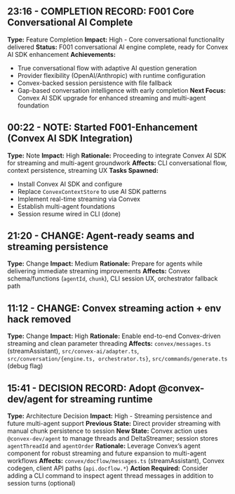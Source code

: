 ## 23:16 - COMPLETION RECORD: F001 Core Conversational AI Complete
**Type:** Feature Completion
**Impact:** High - Core conversational functionality delivered
**Status:** F001 conversational AI engine complete, ready for Convex AI SDK enhancement
**Achievements:**
- True conversational flow with adaptive AI question generation
- Provider flexibility (OpenAI/Anthropic) with runtime configuration
- Convex-backed session persistence with file fallback
- Gap-based conversation intelligence with early completion
**Next Focus:** Convex AI SDK upgrade for enhanced streaming and multi-agent foundation

## 00:22 - NOTE: Started F001-Enhancement (Convex AI SDK Integration)
**Type:** Note
**Impact:** High
**Rationale:** Proceeding to integrate Convex AI SDK for streaming and multi-agent groundwork
**Affects:** CLI conversational flow, context persistence, streaming UX
**Tasks Spawned:**
- Install Convex AI SDK and configure
- Replace `ConvexContextStore` to use AI SDK patterns
- Implement real-time streaming via Convex
- Establish multi-agent foundations
- Session resume wired in CLI (done)

## 21:20 - CHANGE: Agent-ready seams and streaming persistence
**Type:** Change
**Impact:** Medium
**Rationale:** Prepare for agents while delivering immediate streaming improvements
**Affects:** Convex schema/functions (`agentId`, `chunk`), CLI session UX, orchestrator fallback path

## 11:12 - CHANGE: Convex streaming action + env hack removed
**Type:** Change
**Impact:** High
**Rationale:** Enable end-to-end Convex-driven streaming and clean parameter threading
**Affects:** `convex/messages.ts` (streamAssistant), `src/convex-ai/adapter.ts`, `src/conversation/{engine.ts, orchestrator.ts}`, `src/commands/generate.ts` (debug flag)

## 15:41 - DECISION RECORD: Adopt @convex-dev/agent for streaming runtime
**Type:** Architecture Decision
**Impact:** High - Streaming persistence and future multi-agent support
**Previous State:** Direct provider streaming with manual chunk persistence to session
**New State:** Convex action uses `@convex-dev/agent` to manage threads and DeltaStreamer; session stores `agentThreadId` and `agentOrder`
**Rationale:** Leverage Convex’s agent component for robust streaming and future expansion to multi-agent workflows
**Affects:** `convex/docflow/messages.ts` (streamAssistant), Convex codegen, client API paths (`api.docflow.*`)
**Action Required:** Consider adding a CLI command to inspect agent thread messages in addition to session turns (optional)


